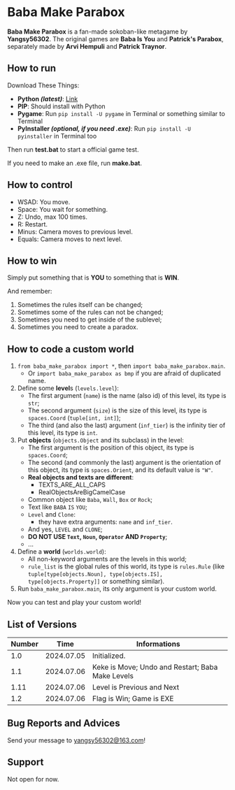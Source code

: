 # Baba Make Parabox

**Baba Make Parabox** is a fan-made sokoban-like metagame by **Yangsy56302**.
The original games are **Baba Is You** and **Patrick's Parabox**,
separately made by **Arvi Hempuli** and **Patrick Traynor**.

## How to run

Download These Things:
- **Python *(latest)***: [Link](https://www.python.org/downloads/)
- **PIP**: Should install with Python
- **Pygame**: Run `pip install -U pygame` in Terminal or something similar to Terminal
- **PyInstaller *(optional, if you need .exe)***: Run `pip install -U pyinstaller` in Terminal too

Then run **test.bat** to start a official game test.

If you need to make an .exe file, run **make.bat**.

## How to control

- WSAD: You move.
- Space: You wait for something.
- Z: Undo, max 100 times.
- R: Restart.
- Minus: Camera moves to previous level.
- Equals: Camera moves to next level.

## How to win

Simply put something that is **YOU** to something that is **WIN**.

And remember:

1. Sometimes the rules itself can be changed;
2. Sometimes some of the rules can not be changed;
3. Sometimes you need to get inside of the sublevel;
4. Sometimes you need to create a paradox.

## How to code a custom world

1. `from baba_make_parabox import *`, then `import baba_make_parabox.main`.
    - Or `import baba_make_parabox as bmp` if you are afraid of duplicated name.
2. Define some **level**s (`levels.level`):
    - The first argument (`name`) is the name (also id) of this level, its type is `str`;
    - The second argument (`size`) is the size of this level, its type is `spaces.Coord` (`tuple[int, int]`);
    - The third (and also the last) argument (`inf_tier`) is the infinity tier of this level, its type is `int`.
3. Put **objects** (`objects.Object` and its subclass) in the level:
    - The first argument is the position of this object, its type is `spaces.Coord`;
    - The second (and commonly the last) argument is the orientation of this object, its type is `spaces.Orient`, and its default value is `"W"`.
    - **Real objects and texts are different**:
        - TEXTS_ARE_ALL_CAPS
        - RealObjectsAreBigCamelCase
    - Common object like `Baba`, `Wall`, `Box` or `Rock`;
    - Text like `BABA` `IS` `YOU`;
    - `Level` and `Clone`:
        - they have extra arguments: `name` and `inf_tier`.
    - And yes, `LEVEL` and `CLONE`;
    - **DO NOT USE `Text`, `Noun`, `Operator` AND `Property`**;
    - ...
4. Define a **world** (`worlds.world`):
    - All non-keyword arguments are the levels in this world;
    - `rule_list` is the global rules of this world, its type is `rules.Rule` (like `tuple[type[objects.Noun], type[objects.IS], type[objects.Property]]` or something similar).
5. Run `baba_make_parabox.main`, its only argument is your custom world.

Now you can test and play your custom world!

## List of Versions

| Number |    Time    | Informations |
|--------|------------|--------------|
| 1.0    | 2024.07.05 | Initialized. |
| 1.1    | 2024.07.06 | Keke is Move; Undo and Restart; Baba Make Levels |
| 1.11   | 2024.07.06 | Level is Previous and Next |
| 1.2    | 2024.07.06 | Flag is Win; Game is EXE |

## Bug Reports and Advices

Send your message to yangsy56302@163.com!

## Support

Not open for now.